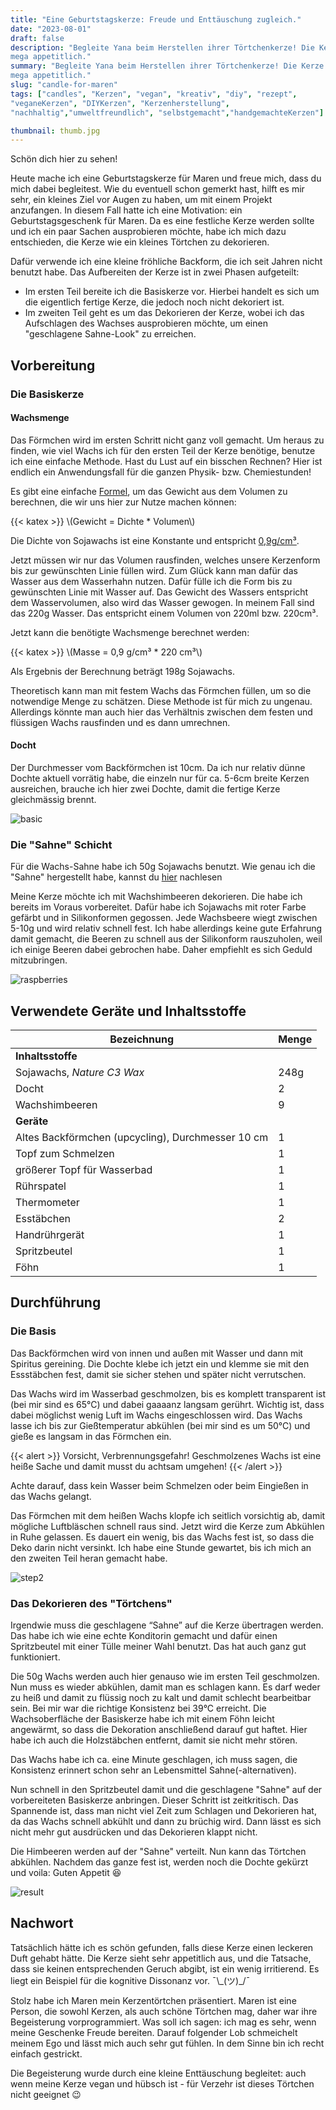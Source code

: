 ```yaml
---
title: "Eine Geburtstagskerze: Freude und Enttäuschung zugleich."
date: "2023-08-01"
draft: false
description: "Begleite Yana beim Herstellen ihrer Törtchenkerze! Die Kerze ist vegan, umweltfreundlich und
mega appetitlich."
summary: "Begleite Yana beim Herstellen ihrer Törtchenkerze! Die Kerze ist vegan, umweltfreundlich und
mega appetitlich."
slug: "candle-for-maren"
tags: ["candles", "Kerzen", "vegan", "kreativ", "diy", "rezept",
"veganeKerzen", "DIYKerzen", "Kerzenherstellung",
"nachhaltig","umweltfreundlich", "selbstgemacht","handgemachteKerzen"]

thumbnail: thumb.jpg
---
```


Schön dich hier zu sehen!

Heute mache ich eine Geburtstagskerze für Maren und freue mich, dass du mich dabei begleitest. Wie du eventuell
schon gemerkt hast, hilft es mir sehr, ein kleines Ziel vor Augen zu haben, um mit einem Projekt anzufangen. In
diesem Fall hatte ich eine Motivation: ein Geburtstagsgeschenk für Maren.
Da es eine festliche Kerze werden sollte und ich ein paar Sachen ausprobieren möchte, habe ich mich dazu entschieden,
die
Kerze wie ein kleines Törtchen zu dekorieren.

Dafür verwende ich eine kleine fröhliche Backform, die ich seit Jahren nicht benutzt habe. Das Aufbereiten der Kerze
ist in
zwei Phasen aufgeteilt:

- Im ersten Teil bereite ich die Basiskerze vor. Hierbei handelt es sich um die eigentlich
  fertige Kerze, die jedoch noch nicht dekoriert ist.
- Im zweiten Teil geht es um das Dekorieren der Kerze, wobei ich
  das Aufschlagen des Wachses ausprobieren möchte, um einen "geschlagene Sahne-Look" zu erreichen.

## Vorbereitung

### Die Basiskerze

#### Wachsmenge

Das Förmchen wird im ersten Schritt nicht ganz voll gemacht.
Um heraus zu finden, wie viel Wachs ich für den ersten Teil der Kerze benötige, benutze ich eine einfache
Methode. Hast du Lust auf ein bisschen Rechnen? Hier ist endlich ein Anwendungsfall für die ganzen Physik- bzw.
Chemiestunden!

Es gibt eine einfache [Formel](https://de.wikipedia.org/wiki/Dichte), um das Gewicht aus dem Volumen zu berechnen, die
wir uns hier zur Nutze machen können:

{{< katex >}}
\\(Gewicht = Dichte * Volumen\\)

Die Dichte von Sojawachs ist eine Konstante und entspricht [0,9g/cm³](https://de.wikibrief.org/wiki/Soy_candle).

Jetzt müssen wir nur das Volumen rausfinden, welches unsere Kerzenform bis zur gewünschten Linie füllen wird. Zum
Glück kann man dafür das Wasser aus dem Wasserhahn nutzen. Dafür fülle ich die Form bis zu gewünschten Linie mit Wasser
auf. Das Gewicht des Wassers entspricht dem
Wasservolumen, also wird das Wasser gewogen. In meinem Fall sind das 220g
Wasser. Das entspricht einem Volumen von 220ml bzw. 220cm³.

Jetzt kann die benötigte Wachsmenge berechnet werden:

{{< katex >}}
\\(Masse = 0,9 g/cm³ * 220 cm³\\)

Als Ergebnis der Berechnung beträgt 198g Sojawachs.

Theoretisch kann man mit festem Wachs das Förmchen füllen, um so die notwendige Menge zu schätzen. Diese Methode
ist für mich zu ungenau. Allerdings könnte man auch hier das Verhältnis zwischen dem festen und flüssigen Wachs
rausfinden und es dann umrechnen.

#### Docht

Der Durchmesser vom Backförmchen ist 10cm. Da ich nur relativ dünne Dochte aktuell vorrätig habe, die einzeln nur
für ca.
5-6cm breite Kerzen ausreichen, brauche ich hier zwei Dochte, damit die fertige Kerze gleichmässig brennt.

<div class="image-container">

![basic](basic.jpg)

</div>

### Die "Sahne" Schicht

Für die Wachs-Sahne habe ich 50g Sojawachs benutzt. Wie genau ich die "Sahne" hergestellt habe, kannst du
[hier](#das-dekorieren-des-törtchens)
nachlesen

Meine Kerze möchte ich mit Wachshimbeeren dekorieren. Die habe ich bereits im Voraus vorbereitet. Dafür habe ich
Sojawachs mit roter Farbe gefärbt und in Silikonformen gegossen.
Jede Wachsbeere wiegt zwischen 5-10g und wird relativ schnell fest. Ich habe allerdings keine gute Erfahrung damit
gemacht, die Beeren zu schnell aus der Silikonform rauszuholen, weil ich einige Beeren dabei gebrochen habe.
Daher empfiehlt es sich Geduld mitzubringen.

<div class="image-container">

![raspberries](raspberries.jpg)

</div>

## Verwendete Geräte und Inhaltsstoffe

| Bezeichnung                                       | Menge |
|---------------------------------------------------|-------|
| **Inhaltsstoffe**                                 |
| Sojawachs, _Nature C3 Wax_                        | 248g  |                  
| Docht                                             | 2     |                  
| Wachshimbeeren                                    | 9     |     
| **Geräte**                                        |
| Altes Backförmchen (upcycling), Durchmesser 10 cm | 1     |                  
| Topf zum Schmelzen                                | 1     |                  
| größerer Topf für Wasserbad                       | 1     |                  
| Rührspatel                                        | 1     |                  
| Thermometer                                       | 1     |                  
| Esstäbchen                                        | 2     |                  
| Handrührgerät                                     | 1     |
| Spritzbeutel                                      | 1     |
| Föhn                                              | 1     |

## Durchführung

### Die Basis

Das Backförmchen wird von innen und außen mit Wasser und dann mit Spiritus gereining. Die Dochte klebe ich jetzt ein und
klemme sie mit den Essstäbchen fest, damit sie sicher stehen und später nicht verrutschen.

Das Wachs wird im Wasserbad geschmolzen, bis es komplett transparent ist (bei mir sind es 65°C) und dabei gaaaanz
langsam gerührt. Wichtig ist, dass dabei möglichst wenig Luft im Wachs eingeschlossen
wird. Das Wachs lasse ich bis zur Gießtemperatur abkühlen (bei mir sind es um 50°C) und gieße es langsam in das
Förmchen ein.

{{< alert >}}
Vorsicht, Verbrennungsgefahr! Geschmolzenes Wachs ist eine heiße Sache und damit
musst du achtsam umgehen!
{{< /alert >}}

Achte darauf, dass kein Wasser beim Schmelzen oder beim Eingießen in das Wachs gelangt.

Das Förmchen mit dem heißen Wachs klopfe ich seitlich vorsichtig ab, damit mögliche Luftbläschen schnell raus
sind. Jetzt wird die Kerze zum Abkühlen in Ruhe gelassen. Es dauert ein wenig, bis das Wachs fest ist, so dass die Deko
darin nicht versinkt. Ich habe eine Stunde gewartet, bis ich mich an den zweiten Teil heran gemacht habe.

<div class="image-container">

![step2](step2.jpg)

</div>

### Das Dekorieren des "Törtchens"

Irgendwie muss die geschlagene “Sahne” auf die Kerze übertragen werden. Das habe ich wie eine echte Konditorin gemacht
und dafür einen Spritzbeutel mit einer Tülle meiner Wahl benutzt. Das hat auch ganz gut funktioniert.

Die 50g Wachs werden auch hier genauso wie im ersten Teil geschmolzen. Nun muss es wieder abkühlen, damit man es
schlagen kann. Es darf weder zu heiß und damit
zu flüssig noch zu kalt und damit schlecht bearbeitbar sein. Bei mir war die richtige Konsistenz bei 39°C erreicht.
Die Wachsoberfläche der Basiskerze habe ich mit einem Föhn leicht angewärmt, so dass die Dekoration anschließend darauf
gut haftet. Hier habe ich auch die Holzstäbchen entfernt, damit sie nicht mehr stören.

Das Wachs habe ich ca. eine Minute geschlagen, ich muss sagen, die Konsistenz erinnert schon sehr an Lebensmittel
Sahne(-alternativen).

Nun schnell in den Spritzbeutel damit und die geschlagene "Sahne" auf der
vorbereiteten Basiskerze anbringen. Dieser Schritt ist zeitkritisch. Das Spannende ist, dass man
nicht viel Zeit zum Schlagen und
Dekorieren hat, da das Wachs schnell abkühlt und dann zu brüchig wird. Dann lässt es sich nicht mehr gut
ausdrücken und das Dekorieren klappt nicht.

Die Himbeeren werden auf der "Sahne" verteilt. Nun kann das Törtchen abkühlen. Nachdem das ganze fest ist, werden
noch die Dochte gekürzt und voila: Guten Appetit 😆

<div class="image-container">

![result](result.jpg)

</div>

## Nachwort

Tatsächlich hätte ich es schön gefunden, falls diese Kerze einen leckeren Duft gehabt hätte.
Die Kerze sieht sehr appetitlich aus, und die Tatsache, dass sie keinen entsprechenden Geruch abgibt,
ist ein wenig irritierend. Es liegt ein Beispiel für die kognitive Dissonanz vor. ¯\\\_(ツ)_/¯

Stolz habe ich Maren mein Kerzentörtchen präsentiert. Maren ist eine Person, die sowohl Kerzen, als auch schöne
Törtchen
mag, daher war ihre Begeisterung vorprogrammiert. Was soll ich sagen: ich mag es sehr, wenn
meine Geschenke Freude bereiten. Darauf folgender Lob schmeichelt meinem Ego und lässt mich auch sehr gut
fühlen. In dem Sinne bin ich recht einfach gestrickt.

Die Begeisterung wurde durch eine kleine Enttäuschung begleitet: auch wenn meine Kerze vegan und hübsch ist -
für Verzehr ist dieses Törtchen nicht geeignet 😉


<div class="signature-yana"></div>